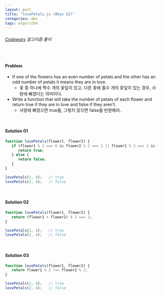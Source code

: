 ```yaml
---
layout: post
title: "lovePetals.js (8kyu 52)"
categories: dev
tags: algorithm
---
```


###### [Codewars](https://www.codewars.com) 알고리즘 풀이

<br>

#### Problem

- If one of the flowers has an even number of petals and the other has an odd number of petals it means they are in love.
  - 꽃 중 하나에 짝수 개의 꽃잎이 있고, 다른 꽃에 홀수 개의 꽃잎이 있는 경우, 사랑에 빠졌다는 의미이다.
- Write a function that will take the number of petals of each flower and return true if they are in love and false if they aren't.
  - 사랑에 빠졌으면 true를, 그렇지 않으면 false를 반환해라.

<br>

#### Solution 01

```js
function lovePetals(flower1, flower2) {
   if (flower1 % 2 === 0 && flower2 % 2 === 1 || flower1 % 2 === 1 && flower2 % 2 === 0) {
      return true;
   } else {
      return false;
   }
}

lovePetals(1, 4);	// true
lovePetals(2, 4);	// false
```

<br>

#### Solution 02

```js
function lovePetals(flower1, flower2) {
   return (flower1 + flower2) % 2 === 1;
}

lovePetals(1, 4);	// true
lovePetals(2, 4);	// false
```

<br>

#### Solution 03

```js
function lovePetals(flower1, flower2) {
   return flower1 % 2 !== flower2 % 2;
}

lovePetals(1, 4);	// true
lovePetals(2, 4);	// false
```

<br>